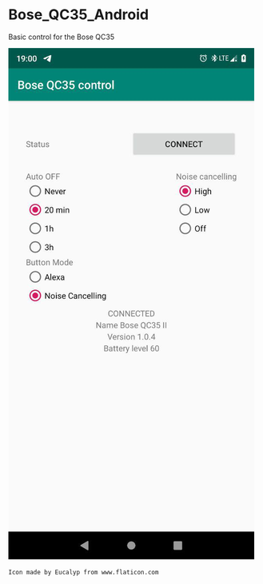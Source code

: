 # Bose_QC35_Android
Basic control for the Bose QC35

![alt text](images/image2.jpg)

```
Icon made by Eucalyp from www.flaticon.com
```

